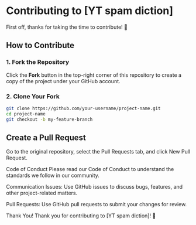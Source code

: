 # Contributing to [YT spam diction]

First off, thanks for taking the time to contribute! 🎉

## How to Contribute

### 1. Fork the Repository

Click the **Fork** button in the top-right corner of this repository to create a copy of the project under your GitHub account.

### 2. Clone Your Fork

```sh
git clone https://github.com/your-username/project-name.git
cd project-name
git checkout -b my-feature-branch
```
## Create a Pull Request
Go to the original repository, select the Pull Requests tab, and click New Pull Request.

Code of Conduct
Please read our Code of Conduct to understand the standards we follow in our community.

Communication
Issues: Use GitHub issues to discuss bugs, features, and other project-related matters.

Pull Requests: Use GitHub pull requests to submit your changes for review.

Thank You!
Thank you for contributing to [YT spam diction]! 🙌
